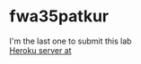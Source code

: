 # fwa35patkur
I'm the last one to submit this lab<br>
[Heroku server at](https://fwa55sakhamuri.herokuapp.com/)
